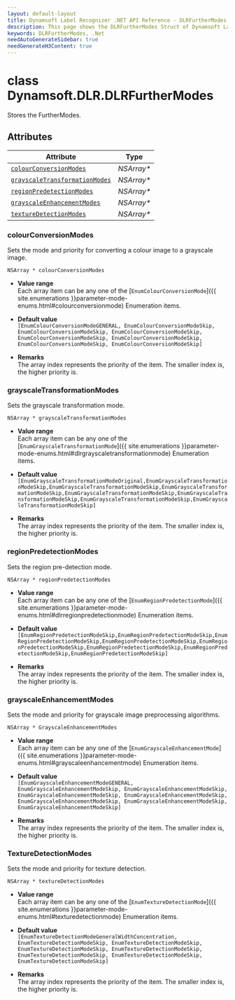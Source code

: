 ```yaml
---
layout: default-layout
title: Dynamsoft Label Recognizer .NET API Reference - DLRFurtherModes Struct
description: This page shows the DLRFurtherModes Struct of Dynamsoft Label Recognizer for .NET SDK.
keywords: DLRFurtherModes, .Net
needAutoGenerateSidebar: true
needGenerateH3Content: true
---
```



# class Dynamsoft.DLR.DLRFurtherModes
Stores the FurtherModes. 

## Attributes
  
| Attribute | Type |
|---------- | ---- |
| [`colourConversionModes`](#colourconversionmodes) | *NSArray\** |
| [`grayscaleTransformationModes`](#grayscaletransformationmodes) | *NSArray\** |
| [`regionPredetectionModes`](#regionpredetectionmodes) | *NSArray\** |
| [`grayscaleEnhancementModes`](#grayscaleenhancementmodes) | *NSArray\** | 
| [`textureDetectionModes`](#texturedetectionmodes) | *NSArray\** |


### colourConversionModes
Sets the mode and priority for converting a colour image to a grayscale image.

```objc
NSArray * colourConversionModes
```

- **Value range**  
   Each array item can be any one of the [`EnumColourConversionMode`]({{ site.enumerations }}parameter-mode-enums.html#colourconversionmode) Enumeration items. 
     
- **Default value**  
   `[EnumColourConversionModeGENERAL, EnumColourConversionModeSkip, EnumColourConversionModeSkip, EnumColourConversionModeSkip, EnumColourConversionModeSkip, EnumColourConversionModeSkip, EnumColourConversionModeSkip, EnumColourConversionModeSkip]`  
     
- **Remarks**  
   The array index represents the priority of the item. The smaller index is, the higher priority is.  



### grayscaleTransformationModes
Sets the grayscale transformation mode.
```objc
NSArray * grayscaleTransformationModes
```
- **Value range**   
    Each array item can be any one of the [`EnumGrayscaleTransformationMode`]({{ site.enumerations }}parameter-mode-enums.html#dlrgrayscaletransformationmode) Enumeration items.
      
- **Default value**   
    `[EnumGrayscaleTransformationModeOriginal,EnumGrayscaleTransformationModeSkip,EnumGrayscaleTransformationModeSkip,EnumGrayscaleTransformationModeSkip,EnumGrayscaleTransformationModeSkip,EnumGrayscaleTransformationModeSkip,EnumGrayscaleTransformationModeSkip,EnumGrayscaleTransformationModeSkip]`
    
- **Remarks**   
    The array index represents the priority of the item. The smaller index is, the higher priority is.
  


### regionPredetectionModes
Sets the region pre-detection mode.
```objc
NSArray * regionPredetectionModes
```
- **Value range**   
    Each array item can be any one of the [`EnumRegionPredetectionMode`]({{ site.enumerations }}parameter-mode-enums.html#dlrregionpredetectionmode) Enumeration items.
      
- **Default value**   
    `[EnumRegionPredetectionModeSkip,EnumRegionPredetectionModeSkip,EnumRegionPredetectionModeSkip,EnumRegionPredetectionModeSkip,EnumRegionPredetectionModeSkip,EnumRegionPredetectionModeSkip,EnumRegionPredetectionModeSkip,EnumRegionPredetectionModeSkip]`
    
- **Remarks**   
    The array index represents the priority of the item. The smaller index is, the higher priority is.


### grayscaleEnhancementModes
Sets the mode and priority for grayscale image preprocessing algorithms.

```objc
NSArray * GrayscaleEnhancementModes
```

- **Value range**  
   Each array item can be any one of the [`EnumGrayscaleEnhancementMode`]({{ site.enumerations }}parameter-mode-enums.html#grayscaleenhancementmode) Enumeration items.  
     
- **Default value**  
   `[EnumGrayscaleEnhancementModeGENERAL, EnumGrayscaleEnhancementModeSkip, EnumGrayscaleEnhancementModeSkip, EnumGrayscaleEnhancementModeSkip, EnumGrayscaleEnhancementModeSkip, EnumGrayscaleEnhancementModeSkip, EnumGrayscaleEnhancementModeSkip, EnumGrayscaleEnhancementModeSkip]`  
     
- **Remarks**  
   The array index represents the priority of the item. The smaller index is, the higher priority is.


### TextureDetectionModes
Sets the mode and priority for texture detection. 

```objc
NSArray * textureDetectionModes
```

- **Value range**  
   Each array item can be any one of the [`EnumTextureDetectionMode`]({{ site.enumerations }}parameter-mode-enums.html#texturedetectionmode) Enumeration items.  
     
- **Default value**  
   `[EnumTextureDetectionModeGeneralWidthConcentration, EnumTextureDetectionModeSkip, EnumTextureDetectionModeSkip, EnumTextureDetectionModeSkip, EnumTextureDetectionModeSkip, EnumTextureDetectionModeSkip, EnumTextureDetectionModeSkip, EnumTextureDetectionModeSkip]`  
     
- **Remarks**  
   The array index represents the priority of the item. The smaller index is, the higher priority is.
